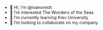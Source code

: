- 👋 Hi, I’m @ivanorestt
- 👀 I’m interested The Wonders of the Seas
- 🌱 I’m currently learning Kiev University
- 💞️ I’m looking to collaborate on my company


<!---
ivanorestt/ivanorestt is a ✨ special ✨ repository because its `README.md` (this file) appears on your GitHub profile.
You can click the Preview link to take a look at your changes.
--->
